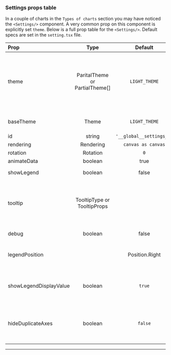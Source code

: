 ### Settings props table 
In a couple of charts in the `Types of charts` section you may have noticed the `<Settings/>` component. A very common prop on this component is explicitly set `theme`.
Below is a full prop table for the `<Settings/>`. Default specs are set in the `setting.tsx` file. 

| Prop | Type | Default | Note |
|:------|:------:|:---------:|:------|
| theme | ParitalTheme or PartialTheme[] | `LIGHT_THEME`  |Partial theme to be merged with base or an array of partial themes to be merged with the base. Index `0` being the highest priority  |
| baseTheme| Theme | `LIGHT_THEME`  |Full default theme to use as base |
| id | string | `'__global__settings__'` | |
| rendering | Rendering  |`canvas as canvas`  |  |
| rotation | Rotation | `0` |  |
| animateData | boolean |true | |
| showLegend | boolean |false| Show a legend for the chart |
| tooltip | TooltipType or TooltipProps | | Either a TooltipType or an object with configuration of type, snap, and/or headerFormatter |
| debug| boolean | false | Enables styling for debug axes | 
| legendPosition| | Position.Right | Set the position of the legend in relation to the chart |
| showLegendDisplayValue| boolean | `true` | provides a knob for storybook `boolean('show display value in legend', true)`|
| hideDuplicateAxes| boolean | `false`| Removes duplicate axes, compares title, position and first and last tick labels| 

***